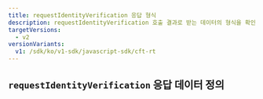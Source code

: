 ```yaml
---
title: requestIdentityVerification 응답 형식
description: requestIdentityVerification 호출 결과로 받는 데이터의 형식을 확인할 수 있습니다.
targetVersions:
  - v2
versionVariants:
  v1: /sdk/ko/v1-sdk/javascript-sdk/cft-rt
---
```


## `requestIdentityVerification` 응답 데이터 정의

